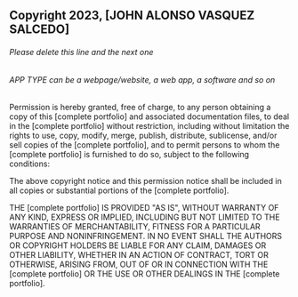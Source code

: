 ## Copyright 2023, [JOHN ALONSO VASQUEZ SALCEDO]

###### Please delete this line and the next one
###### APP TYPE can be a webpage/website, a web app, a software and so on

Permission is hereby granted, free of charge, to any person obtaining a copy of this [complete portfolio] and associated documentation files, to deal in the [complete portfolio] without restriction, including without limitation the rights to use, copy, modify, merge, publish, distribute, sublicense, and/or sell copies of the [complete portfolio], and to permit persons to whom the [complete portfolio] is furnished to do so, subject to the following conditions:

The above copyright notice and this permission notice shall be included in all copies or substantial portions of the [complete portfolio].

THE [complete portfolio] IS PROVIDED "AS IS", WITHOUT WARRANTY OF ANY KIND, EXPRESS OR IMPLIED, INCLUDING BUT NOT LIMITED TO THE WARRANTIES OF MERCHANTABILITY, FITNESS FOR A PARTICULAR PURPOSE AND NONINFRINGEMENT. IN NO EVENT SHALL THE AUTHORS OR COPYRIGHT HOLDERS BE LIABLE FOR ANY CLAIM, DAMAGES OR OTHER LIABILITY, WHETHER IN AN ACTION OF CONTRACT, TORT OR OTHERWISE, ARISING FROM, OUT OF OR IN CONNECTION WITH THE [complete portfolio] OR THE USE OR OTHER DEALINGS IN THE [complete portfolio].
